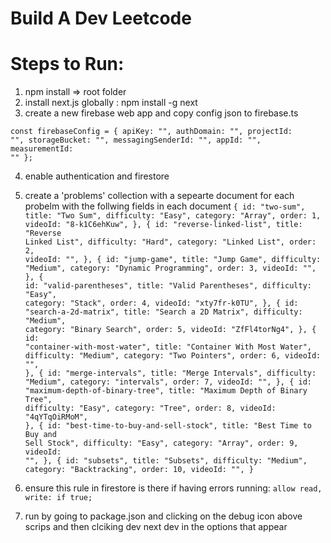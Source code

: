 # Build A Dev Leetcode


# Steps to Run:

1. npm install => root folder
2. install next.js globally : npm install -g next
3. create a new firebase web app and copy config json to firebase.ts

<code>const firebaseConfig = {
	apiKey: "",
	authDomain: "",
	projectId: "",
	storageBucket: "",
	messagingSenderId: "",
	appId: "",
	measurementId: ""
  };</code>


4.  enable authentication and firestore
5. create a 'problems' collection with a sepearte document for each probelm with the follwing fields in each document
<code>{
		id: "two-sum",
		title: "Two Sum",
		difficulty: "Easy",
		category: "Array",
		order: 1,
		videoId: "8-k1C6ehKuw",
	},
	{
		id: "reverse-linked-list",
		title: "Reverse Linked List",
		difficulty: "Hard",
		category: "Linked List",
		order: 2,
		videoId: "",
	},
	{
		id: "jump-game",
		title: "Jump Game",
		difficulty: "Medium",
		category: "Dynamic Programming",
		order: 3,
		videoId: "",
	},
	{
		id: "valid-parentheses",
		title: "Valid Parentheses",
		difficulty: "Easy",
		category: "Stack",
		order: 4,
		videoId: "xty7fr-k0TU",
	},
	{
		id: "search-a-2d-matrix",
		title: "Search a 2D Matrix",
		difficulty: "Medium",
		category: "Binary Search",
		order: 5,
		videoId: "ZfFl4torNg4",
	},
	{
		id: "container-with-most-water",
		title: "Container With Most Water",
		difficulty: "Medium",
		category: "Two Pointers",
		order: 6,
		videoId: "",
	},
	{
		id: "merge-intervals",
		title: "Merge Intervals",
		difficulty: "Medium",
		category: "intervals",
		order: 7,
		videoId: "",
	},
	{
		id: "maximum-depth-of-binary-tree",
		title: "Maximum Depth of Binary Tree",
		difficulty: "Easy",
		category: "Tree",
		order: 8,
		videoId: "4qYTqOiRMoM",
	},
	{
		id: "best-time-to-buy-and-sell-stock",
		title: "Best Time to Buy and Sell Stock",
		difficulty: "Easy",
		category: "Array",
		order: 9,
		videoId: "",
	},
	{
		id: "subsets",
		title: "Subsets",
		difficulty: "Medium",
		category: "Backtracking",
		order: 10,
		videoId: "",
	}</code>

6. ensure this rule in firestore is there if having errors running: <code>allow read, write: if true;</code>
7. run by going to package.json and clicking on the debug icon above scrips and then clciking dev next dev in the options that appear
